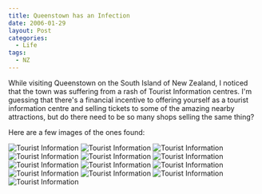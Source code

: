 ```yaml
---
title: Queenstown has an Infection
date: 2006-01-29
layout: Post
categories:
  - Life
tags:
  - NZ
---
```


While visiting Queenstown on the South Island of New Zealand, I noticed that the town was suffering from a rash of Tourist Information centres. I'm guessing that there's a financial incentive to offering yourself as a tourist information centre and selling tickets to some of the amazing nearby attractions, but do there need to be so many shops selling the same thing?

<!-- more -->

Here are a few images of the ones found:

![Tourist Information](./IMGP1215.jpg)
![Tourist Information](./IMGP1216.jpg)
![Tourist Information](./IMGP1217.jpg)
![Tourist Information](./IMGP1218.jpg)
![Tourist Information](./IMGP1219.jpg)
![Tourist Information](./IMGP1220.jpg)
![Tourist Information](./IMGP1221.jpg)
![Tourist Information](./IMGP1222.jpg)
![Tourist Information](./IMGP1223.jpg)
![Tourist Information](./IMGP1224.jpg)
![Tourist Information](./IMGP1225.jpg)
![Tourist Information](./IMGP1226.jpg)
![Tourist Information](./IMGP1227.jpg)
